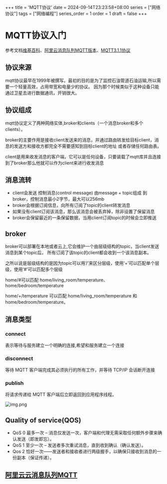 +++
title = 'MQTT协议'
date = 2024-09-14T23:23:58+08:00
series = ["网络协议"]
tags = ["网络编程"]
series_order = 1
order = 1
draft = false
+++
# MQTT协议入门
参考文档[维基百科](https://en.wikipedia.org/wiki/MQTT)、[阿里云消息队列MQTT版本](https://help.aliyun.com/zh/apsaramq-for-mqtt/quick-start?spm=a2c4g.11186623.0.0.67ea2784mW2VwO)、[MQTT3.1.1协议](https://docs.oasis-open.org/mqtt/mqtt/v3.1.1/os/mqtt-v3.1.1-os.html)

## 协议来源
mqtt协议最早在1999年被撰写。最初的目的是为了监控石油管道石油运输,所以需要一个轻量高效，占用带宽和电量少的协议。
因为那个时候类似于这种设备只能通过卫星去进行数据通讯，开销很大。

## 协议组成
mqtt协议定义了两种网络实体,broker和clients（一个消息broker和多个clients）。

broker的主要作用是接收client发送来的消息，并通过路由转发给目标client，消息的发送方和接收方都完全不需要感知到目标client的地址
或者存储任何路由表。

client是用来收发消息的客户端，它可以是任何设备，只要装载了mqtt库并且连接到了broker那么他就可以作为client来进行收发消息

## 消息流转
- client会发送 控制消息(control message) 由message + topic组成 到 broker，控制消息最小2字节，最大可以256mb
- broker会根据订阅信息，向所有订阅了topic的client转发消息
- 如果没有client订阅该消息，那么该消息会被丢弃掉，除非设置了保留消息
- broker会保留最近的一条保留数据，当用client订阅topic的时候会立即推送

## broker
broker可以部署在本地或者云上,它会维护一个由层级结构的topic，当client发送消息到某个topic后，
所有订阅了该topic的client都会收到一个该消息副本。

之所以说是层级结构的是因为topic可以用‘/’来区分层级，使用‘+’可以匹配单个层级，使用‘#’可以匹配多个层级

home/#可以匹配 home/living_room/temperature、home/bedroom/temperature

home/+/temperature 可以匹配 home/living_room/temperature 和 home/bedroom/temperature。
## 消息类型
### connect
表示等待与服务建立一个明确的连接,希望和服务建立一个连接
### disconnect
等待 MQTT 客户端完成其必须执行的所有工作，并等待 TCP/IP 会话断开连接
### publish
将请求传递给 MQTT 客户端后立即返回到应用程序线程。

![img.png](network/mqttMsg.png)

## Quality of service(QOS)
- QoS 0 最多一次 – 消息仅发送一次，客户端和代理无需采取任何额外步骤来确认发送（即发即忘）。
- QoS 1 至少一次 – 发送者多次重试消息，直到收到确认（确认发送）。
- Qos 2 恰好一次——发送者和接收者进行两级握手，以确保只接收到消息的一份副本（保证传递）。

## [阿里云云消息队列MQTT](https://help.aliyun.com/zh/apsaramq-for-mqtt/quick-start?spm=a2c4g.11186623.0.0.67ea2784mW2VwO)

